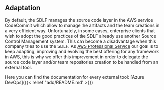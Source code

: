 ## Adaptation

By default, the SDLF manages the source code layer in the AWS service CodeCommit which allow to manage the artifacts and the team creations in a very efficient way. Unfortunately, in some cases, enterprise clients that wish to adopt the good practices of the SDLF already use another Source Control Management system. This can become a disadvantage when this company tries to use the SDLF. As [AWS Professional Service](https://aws.amazon.com/professional-services/) our goal is to keep adapting, improving and evolving the best offering for any framework in AWS, this is why we offer this improvement in order to delegate the source code layer and/or team repositories creation to be handled from an external tool.

Here you can find the documentation for every external tool:
[Azure DevOps]({{< relref "ado/README.md" >}})